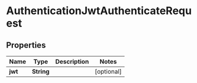 

# AuthenticationJwtAuthenticateRequest


## Properties

| Name | Type | Description | Notes |
|------------ | ------------- | ------------- | -------------|
|**jwt** | **String** |  |  [optional] |




